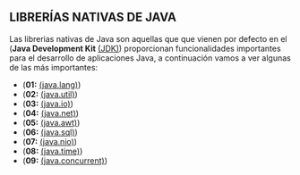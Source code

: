 ## LIBRERÍAS NATIVAS DE JAVA 

Las librerias nativas de Java son aquellas que que vienen por defecto en el 
(**Java Development Kit** [(JDK)](..\aINTRODUCCIÓN\ConceptosBásicos\02_JDK.md)) proporcionan funcionalidades 
importantes para el desarrollo de aplicaciones Java, a continuación vamos a
ver algunas de las más importantes:

- (**01:** [(java.lang)](\01_javaLang.md))
- (**02:** [(java.util)](\02_javaUtil.md))
- (**03:** [(java.io)](\03_javaIo.md))
- (**04:** [(java.net)](\04_javaNet.md))
- (**05:** [(java.awt)](\05_javaAwt.md))
- (**06:** [(java.sql)](\06_javaSql.md))
- (**07:** [(java.nio)](\07_javaNio.md))
- (**08:** [(java.time)](\08_javaTime.md))
- (**09:** [(java.concurrent)](\09_javaConcurrent.md))